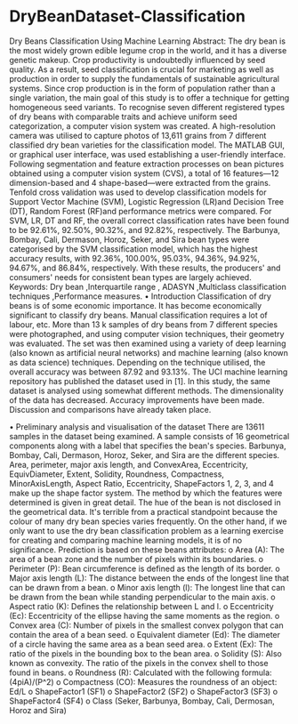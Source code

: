 # DryBeanDataset-Classification

Dry Beans Classification Using Machine Learning
Abstract:
 The dry bean is the most widely grown edible legume crop in the world, and it has a diverse genetic makeup. Crop productivity is undoubtedly influenced by seed quality. As a result, seed classification is crucial for marketing as well as production in order to supply the fundamentals of sustainable agricultural systems. Since crop production is in the form of population rather than a single variation, the main goal of this study is to offer a technique for getting homogeneous seed variants. To recognise seven different registered types of dry beans with comparable traits and achieve uniform seed categorization, a computer vision system was created. A high-resolution camera was utilised to capture photos of 13,611 grains from 7 different classified dry bean varieties for the classification model. The MATLAB GUI, or graphical user interface, was used establishing a user-friendly interface. Following segmentation and feature extraction processes on bean pictures obtained using a computer vision system (CVS), a total of 16 features—12 dimension-based and 4 shape-based—were extracted from the grains. Tenfold cross validation was used to develop classification models for Support Vector Machine (SVM), Logistic Regression (LR)and Decision Tree (DT), Random Forest (RF)and performance metrics were compared. For  SVM, LR,  DT and RF, the overall correct classification rates have been found to be 92.61%, 92.50%, 90.32%, and 92.82%, respectively. The Barbunya, Bombay, Cali, Dermason, Horoz, Seker, and Sira bean types were categorised by the SVM classification model, which has the highest accuracy results, with 92.36%, 100.00%, 95.03%, 94.36%, 94.92%, 94.67%, and 86.84%, respectively. With these results, the producers' and consumers' needs for consistent bean types are largely achieved.
Keywords:
Dry bean ,Interquartile range , ADASYN ,Multiclass classification techniques ,Performance measures.
•	Introduction
 Classification of dry beans is of some economic importance. It has become economically significant to classify dry beans. Manual classification requires a lot of labour, etc. More than 13 k samples of dry beans from 7 different species were photographed, and using computer vision techniques, their geometry was evaluated. The set was then examined using a variety of deep learning (also known as artificial neural networks) and machine learning (also known as data science) techniques. Depending on the technique utilised, the overall accuracy was between 87.92 and 93.13%. The UCI machine learning repository has published the dataset used in [1]. In this study, the same dataset is analysed using somewhat different methods. The dimensionality of the data has decreased. Accuracy improvements have been made. Discussion and comparisons have already taken place.


•	Preliminary analysis and visualisation of the dataset
There are 13611 samples in the dataset being examined. A sample consists of 16 geometrical components along with a label that specifies the bean's species. Barbunya, Bombay, Cali, Dermason, Horoz, Seker, and Sira are the different species. Area, perimeter, major axis length, and ConvexArea, Eccentricity, EquivDiameter, Extent, Solidity, Roundness, Compactness, MinorAxisLength, Aspect Ratio, Eccentricity, ShapeFactors 1, 2, 3, and 4 make up the shape factor system. The method by which the features were determined is given in great detail.
The hue of the bean is not disclosed in the geometrical data. It's terrible from a practical standpoint because the colour of many dry bean species varies frequently. On the other hand, if we only want to use the dry bean classification problem as a learning exercise for creating and comparing machine learning models, it is of no significance.
Prediction is based on these beans attributes:
o	Area (A): The area of a bean zone and the number of pixels within its boundaries.
o	Perimeter (P): Bean circumference is defined as the length of its border.
o	Major axis length (L): The distance between the ends of the longest line that can be drawn from a bean.
o	Minor axis length (l): The longest line that can be drawn from the bean while standing perpendicular to the main axis.
o	Aspect ratio (K): Defines the relationship between L and l.
o	Eccentricity (Ec): Eccentricity of the ellipse having the same moments as the region.
o	Convex area (C): Number of pixels in the smallest convex polygon that can contain the area of a bean seed.
o	Equivalent diameter (Ed): The diameter of a circle having the same area as a bean seed area.
o	Extent (Ex): The ratio of the pixels in the bounding box to the bean area.
o	Solidity (S): Also known as convexity. The ratio of the pixels in the convex shell to those found in beans.
o	Roundness (R): Calculated with the following formula: (4piA)/(P^2)
o	Compactness (CO): Measures the roundness of an object: Ed/L
o	ShapeFactor1 (SF1)
o	ShapeFactor2 (SF2)
o	ShapeFactor3 (SF3)
o	ShapeFactor4 (SF4)
o	Class (Seker, Barbunya, Bombay, Cali, Dermosan, Horoz and Sira)


 
